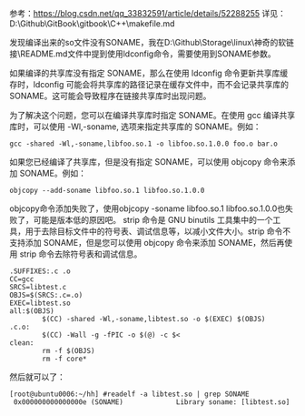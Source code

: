 参考：https://blog.csdn.net/qq_33832591/article/details/52288255
详见：D:\Github\GitBook\gitbook\C++\makefile.md

发现编译出来的so文件没有SONAME，我在D:\Github\Storage\linux\神奇的软链接\README.md文件中提到使用ldconfig命令，需要使用到SONAME参数。

如果编译的共享库没有指定 SONAME，那么在使用 ldconfig 命令更新共享库缓存时，ldconfig 可能会将共享库的路径记录在缓存文件中，而不会记录共享库的 SONAME。这可能会导致程序在链接共享库时出现问题。

为了解决这个问题，您可以在编译共享库时指定 SONAME。在使用 gcc 编译共享库时，可以使用 -Wl,-soname,<SONAME> 选项来指定共享库的 SONAME。例如：
```
gcc -shared -Wl,-soname,libfoo.so.1 -o libfoo.so.1.0.0 foo.o bar.o
```

如果您已经编译了共享库，但是没有指定 SONAME，可以使用 objcopy 命令来添加 SONAME。例如：
```
objcopy --add-soname libfoo.so.1 libfoo.so.1.0.0
```
objcopy命令添加失败了，使用objcopy -soname libfoo.so.1 libfoo.so.1.0.0也失败了，可能是版本低的原因吧。
strip 命令是 GNU binutils 工具集中的一个工具，用于去除目标文件中的符号表、调试信息等，以减小文件大小。strip 命令不支持添加 SONAME，但是您可以使用 objcopy 命令来添加 SONAME，然后再使用 strip 命令去除符号表和调试信息。

```
.SUFFIXES:.c .o
CC=gcc
SRCS=libtest.c
OBJS=$(SRCS:.c=.o)
EXEC=libtest.so
all:$(OBJS)
		$(CC) -shared -Wl,-soname,libtest.so -o $(EXEC) $(OBJS)
.c.o:
		$(CC) -Wall -g -fPIC -o $(@) -c $<
clean:
		rm -f $(OBJS)
		rm -f core*
```

然后就可以了：
```
[root@ubuntu0006:~/hh] #readelf -a libtest.so | grep SONAME
 0x000000000000000e (SONAME)             Library soname: [libtest.so]
```